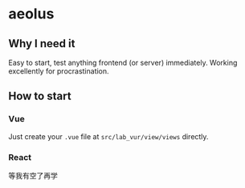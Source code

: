 # aeolus

## Why I need it
Easy to start, test anything frontend (or server) immediately. Working excellently for procrastination.

## How to start
### Vue
Just create your `.vue` file at `src/lab_vur/view/views` directly.
### React
等我有空了再学
